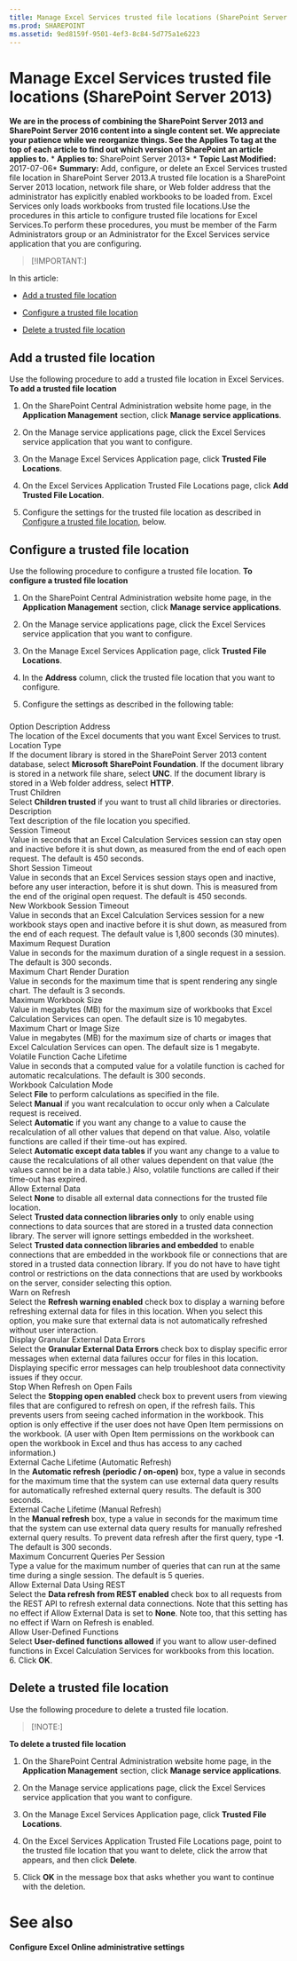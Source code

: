 ```yaml
---
title: Manage Excel Services trusted file locations (SharePoint Server 2013)
ms.prod: SHAREPOINT
ms.assetid: 9ed8159f-9501-4ef3-8c84-5d775a1e6223
---
```



# Manage Excel Services trusted file locations (SharePoint Server 2013)
 **We are in the process of combining the SharePoint Server 2013 and SharePoint Server 2016 content into a single content set. We appreciate your patience while we reorganize things. See the Applies To tag at the top of each article to find out which version of SharePoint an article applies to.** * **Applies to:** SharePoint Server 2013*  * **Topic Last Modified:** 2017-07-06* **Summary:** Add, configure, or delete an Excel Services trusted file location in SharePoint Server 2013.A trusted file location is a SharePoint Server 2013 location, network file share, or Web folder address that the administrator has explicitly enabled workbooks to be loaded from. Excel Services only loads workbooks from trusted file locations.Use the procedures in this article to configure trusted file locations for Excel Services.To perform these procedures, you must be member of the Farm Administrators group or an Administrator for the Excel Services service application that you are configuring.
> [!IMPORTANT:]

  
    
    

In this article:
-  [Add a trusted file location](#proc1)
    
  
-  [Configure a trusted file location](#proc2)
    
  
-  [Delete a trusted file location](#proc3)
    
  

## Add a trusted file location
<a name="proc1"> </a>

Use the following procedure to add a trusted file location in Excel Services. **To add a trusted file location**
1. On the SharePoint Central Administration website home page, in the **Application Management** section, click **Manage service applications**.
    
  
2. On the Manage service applications page, click the Excel Services service application that you want to configure.
    
  
3. On the Manage Excel Services Application page, click **Trusted File Locations**.
    
  
4. On the Excel Services Application Trusted File Locations page, click **Add Trusted File Location**.
    
  
5. Configure the settings for the trusted file location as described in  [Configure a trusted file location](#proc2), below.
    
  

## Configure a trusted file location
<a name="proc2"> </a>

Use the following procedure to configure a trusted file location. **To configure a trusted file location**
1. On the SharePoint Central Administration website home page, in the **Application Management** section, click **Manage service applications**.
    
  
2. On the Manage service applications page, click the Excel Services service application that you want to configure.
    
  
3. On the Manage Excel Services Application page, click **Trusted File Locations**.
    
  
4. In the **Address** column, click the trusted file location that you want to configure.
    
  
5. Configure the settings as described in the following table:
    
### 

Option Description Address  <br/> The location of the Excel documents that you want Excel Services to trust.  <br/> Location Type  <br/> If the document library is stored in the SharePoint Server 2013 content database, select **Microsoft SharePoint Foundation**. If the document library is stored in a network file share, select **UNC**. If the document library is stored in a Web folder address, select **HTTP**. <br/> Trust Children  <br/> Select **Children trusted** if you want to trust all child libraries or directories. <br/> Description  <br/> Text description of the file location you specified.  <br/> Session Timeout  <br/> Value in seconds that an Excel Calculation Services session can stay open and inactive before it is shut down, as measured from the end of each open request. The default is 450 seconds.  <br/> Short Session Timeout  <br/> Value in seconds that an Excel Services session stays open and inactive, before any user interaction, before it is shut down. This is measured from the end of the original open request. The default is 450 seconds.  <br/> New Workbook Session Timeout  <br/> Value in seconds that an Excel Calculation Services session for a new workbook stays open and inactive before it is shut down, as measured from the end of each request. The default value is 1,800 seconds (30 minutes).  <br/> Maximum Request Duration  <br/> Value in seconds for the maximum duration of a single request in a session. The default is 300 seconds.  <br/> Maximum Chart Render Duration  <br/> Value in seconds for the maximum time that is spent rendering any single chart. The default is 3 seconds.  <br/> Maximum Workbook Size  <br/> Value in megabytes (MB) for the maximum size of workbooks that Excel Calculation Services can open. The default size is 10 megabytes.  <br/> Maximum Chart or Image Size  <br/> Value in megabytes (MB) for the maximum size of charts or images that Excel Calculation Services can open. The default size is 1 megabyte.  <br/> Volatile Function Cache Lifetime  <br/> Value in seconds that a computed value for a volatile function is cached for automatic recalculations. The default is 300 seconds.  <br/> Workbook Calculation Mode  <br/> Select **File** to perform calculations as specified in the file. <br/> Select **Manual** if you want recalculation to occur only when a Calculate request is received. <br/> Select **Automatic** if you want any change to a value to cause the recalculation of all other values that depend on that value. Also, volatile functions are called if their time-out has expired. <br/> Select **Automatic except data tables** if you want any change to a value to cause the recalculations of all other values dependent on that value (the values cannot be in a data table.) Also, volatile functions are called if their time-out has expired. <br/> Allow External Data  <br/> Select **None** to disable all external data connections for the trusted file location. <br/> Select **Trusted data connection libraries only** to only enable using connections to data sources that are stored in a trusted data connection library. The server will ignore settings embedded in the worksheet. <br/> Select **Trusted data connection libraries and embedded** to enable connections that are embedded in the workbook file or connections that are stored in a trusted data connection library. If you do not have to have tight control or restrictions on the data connections that are used by workbooks on the server, consider selecting this option. <br/> Warn on Refresh  <br/> Select the **Refresh warning enabled** check box to display a warning before refreshing external data for files in this location. When you select this option, you make sure that external data is not automatically refreshed without user interaction. <br/> Display Granular External Data Errors  <br/> Select the **Granular External Data Errors** check box to display specific error messages when external data failures occur for files in this location. Displaying specific error messages can help troubleshoot data connectivity issues if they occur. <br/> Stop When Refresh on Open Fails  <br/> Select the **Stopping open enabled** check box to prevent users from viewing files that are configured to refresh on open, if the refresh fails. This prevents users from seeing cached information in the workbook. This option is only effective if the user does not have Open Item permissions on the workbook. (A user with Open Item permissions on the workbook can open the workbook in Excel and thus has access to any cached information.) <br/> External Cache Lifetime (Automatic Refresh)  <br/> In the **Automatic refresh (periodic / on-open)** box, type a value in seconds for the maximum time that the system can use external data query results for automatically refreshed external query results. The default is 300 seconds. <br/> External Cache Lifetime (Manual Refresh)  <br/> In the **Manual refresh** box, type a value in seconds for the maximum time that the system can use external data query results for manually refreshed external query results. To prevent data refresh after the first query, type **-1**. The default is 300 seconds. <br/> Maximum Concurrent Queries Per Session  <br/> Type a value for the maximum number of queries that can run at the same time during a single session. The default is 5 queries.  <br/> Allow External Data Using REST  <br/> Select the **Data refresh from REST enabled** check box to all requests from the REST API to refresh external data connections. Note that this setting has no effect if Allow External Data is set to **None**. Note too, that this setting has no effect if Warn on Refresh is enabled. <br/> Allow User-Defined Functions  <br/> Select **User-defined functions allowed** if you want to allow user-defined functions in Excel Calculation Services for workbooks from this location. <br/> 6. Click **OK**.
    
  

## Delete a trusted file location
<a name="proc3"> </a>

Use the following procedure to delete a trusted file location.
> [!NOTE:]

  
    
    

 **To delete a trusted file location**
1. On the SharePoint Central Administration website home page, in the **Application Management** section, click **Manage service applications**.
    
  
2. On the Manage service applications page, click the Excel Services service application that you want to configure.
    
  
3. On the Manage Excel Services Application page, click **Trusted File Locations**.
    
  
4. On the Excel Services Application Trusted File Locations page, point to the trusted file location that you want to delete, click the arrow that appears, and then click **Delete**.
    
  
5. Click **OK** in the message box that asks whether you want to continue with the deletion.
    
  

# See also

#### 

 **Configure Excel Online administrative settings**
  
    
    

  
    
    

